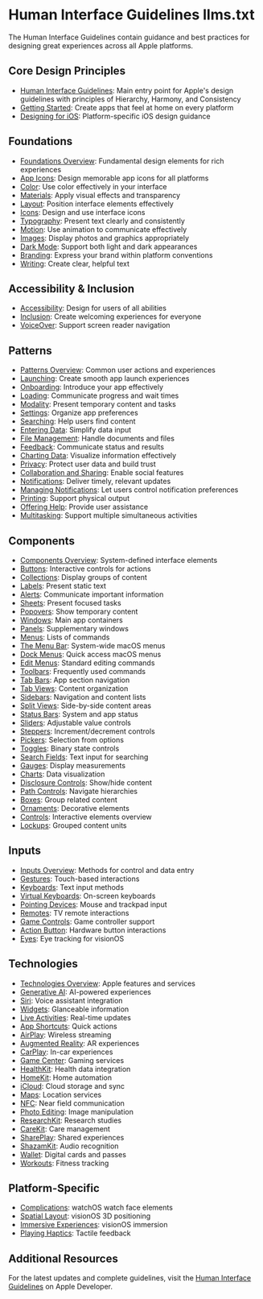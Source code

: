 # Human Interface Guidelines llms.txt

The Human Interface Guidelines contain guidance and best practices for designing great experiences across all Apple platforms.

## Core Design Principles

- [Human Interface Guidelines](https://developer.apple.com/design/human-interface-guidelines): Main entry point for Apple's design guidelines with principles of Hierarchy, Harmony, and Consistency
- [Getting Started](https://developer.apple.com/design/human-interface-guidelines/getting-started): Create apps that feel at home on every platform
- [Designing for iOS](https://developer.apple.com/design/human-interface-guidelines/designing-for-ios): Platform-specific iOS design guidance

## Foundations

- [Foundations Overview](https://developer.apple.com/design/human-interface-guidelines/foundations): Fundamental design elements for rich experiences
- [App Icons](https://developer.apple.com/design/human-interface-guidelines/app-icons): Design memorable app icons for all platforms
- [Color](https://developer.apple.com/design/human-interface-guidelines/color): Use color effectively in your interface
- [Materials](https://developer.apple.com/design/human-interface-guidelines/materials): Apply visual effects and transparency
- [Layout](https://developer.apple.com/design/human-interface-guidelines/layout): Position interface elements effectively
- [Icons](https://developer.apple.com/design/human-interface-guidelines/icons): Design and use interface icons
- [Typography](https://developer.apple.com/design/human-interface-guidelines/typography): Present text clearly and consistently
- [Motion](https://developer.apple.com/design/human-interface-guidelines/motion): Use animation to communicate effectively
- [Images](https://developer.apple.com/design/human-interface-guidelines/images): Display photos and graphics appropriately
- [Dark Mode](https://developer.apple.com/design/human-interface-guidelines/dark-mode): Support both light and dark appearances
- [Branding](https://developer.apple.com/design/human-interface-guidelines/branding): Express your brand within platform conventions
- [Writing](https://developer.apple.com/design/human-interface-guidelines/writing): Create clear, helpful text

## Accessibility & Inclusion

- [Accessibility](https://developer.apple.com/design/human-interface-guidelines/accessibility): Design for users of all abilities
- [Inclusion](https://developer.apple.com/design/human-interface-guidelines/inclusion): Create welcoming experiences for everyone
- [VoiceOver](https://developer.apple.com/design/human-interface-guidelines/voiceover): Support screen reader navigation

## Patterns

- [Patterns Overview](https://developer.apple.com/design/human-interface-guidelines/patterns): Common user actions and experiences
- [Launching](https://developer.apple.com/design/human-interface-guidelines/launching): Create smooth app launch experiences
- [Onboarding](https://developer.apple.com/design/human-interface-guidelines/onboarding): Introduce your app effectively
- [Loading](https://developer.apple.com/design/human-interface-guidelines/loading): Communicate progress and wait times
- [Modality](https://developer.apple.com/design/human-interface-guidelines/modality): Present temporary content and tasks
- [Settings](https://developer.apple.com/design/human-interface-guidelines/settings): Organize app preferences
- [Searching](https://developer.apple.com/design/human-interface-guidelines/searching): Help users find content
- [Entering Data](https://developer.apple.com/design/human-interface-guidelines/entering-data): Simplify data input
- [File Management](https://developer.apple.com/design/human-interface-guidelines/file-management): Handle documents and files
- [Feedback](https://developer.apple.com/design/human-interface-guidelines/feedback): Communicate status and results
- [Charting Data](https://developer.apple.com/design/human-interface-guidelines/charting-data): Visualize information effectively
- [Privacy](https://developer.apple.com/design/human-interface-guidelines/privacy): Protect user data and build trust
- [Collaboration and Sharing](https://developer.apple.com/design/human-interface-guidelines/collaboration-and-sharing): Enable social features
- [Notifications](https://developer.apple.com/design/human-interface-guidelines/notifications): Deliver timely, relevant updates
- [Managing Notifications](https://developer.apple.com/design/human-interface-guidelines/managing-notifications): Let users control notification preferences
- [Printing](https://developer.apple.com/design/human-interface-guidelines/printing): Support physical output
- [Offering Help](https://developer.apple.com/design/human-interface-guidelines/offering-help): Provide user assistance
- [Multitasking](https://developer.apple.com/design/human-interface-guidelines/multitasking): Support multiple simultaneous activities

## Components

- [Components Overview](https://developer.apple.com/design/human-interface-guidelines/components): System-defined interface elements
- [Buttons](https://developer.apple.com/design/human-interface-guidelines/buttons): Interactive controls for actions
- [Collections](https://developer.apple.com/design/human-interface-guidelines/collections): Display groups of content
- [Labels](https://developer.apple.com/design/human-interface-guidelines/labels): Present static text
- [Alerts](https://developer.apple.com/design/human-interface-guidelines/alerts): Communicate important information
- [Sheets](https://developer.apple.com/design/human-interface-guidelines/sheets): Present focused tasks
- [Popovers](https://developer.apple.com/design/human-interface-guidelines/popovers): Show temporary content
- [Windows](https://developer.apple.com/design/human-interface-guidelines/windows): Main app containers
- [Panels](https://developer.apple.com/design/human-interface-guidelines/panels): Supplementary windows
- [Menus](https://developer.apple.com/design/human-interface-guidelines/menus): Lists of commands
- [The Menu Bar](https://developer.apple.com/design/human-interface-guidelines/the-menu-bar): System-wide macOS menus
- [Dock Menus](https://developer.apple.com/design/human-interface-guidelines/dock-menus): Quick access macOS menus
- [Edit Menus](https://developer.apple.com/design/human-interface-guidelines/edit-menus): Standard editing commands
- [Toolbars](https://developer.apple.com/design/human-interface-guidelines/toolbars): Frequently used commands
- [Tab Bars](https://developer.apple.com/design/human-interface-guidelines/tab-bars): App section navigation
- [Tab Views](https://developer.apple.com/design/human-interface-guidelines/tab-views): Content organization
- [Sidebars](https://developer.apple.com/design/human-interface-guidelines/sidebars): Navigation and content lists
- [Split Views](https://developer.apple.com/design/human-interface-guidelines/split-views): Side-by-side content areas
- [Status Bars](https://developer.apple.com/design/human-interface-guidelines/status-bars): System and app status
- [Sliders](https://developer.apple.com/design/human-interface-guidelines/sliders): Adjustable value controls
- [Steppers](https://developer.apple.com/design/human-interface-guidelines/steppers): Increment/decrement controls
- [Pickers](https://developer.apple.com/design/human-interface-guidelines/pickers): Selection from options
- [Toggles](https://developer.apple.com/design/human-interface-guidelines/toggles): Binary state controls
- [Search Fields](https://developer.apple.com/design/human-interface-guidelines/search-fields): Text input for searching
- [Gauges](https://developer.apple.com/design/human-interface-guidelines/gauges): Display measurements
- [Charts](https://developer.apple.com/design/human-interface-guidelines/charts): Data visualization
- [Disclosure Controls](https://developer.apple.com/design/human-interface-guidelines/disclosure-controls): Show/hide content
- [Path Controls](https://developer.apple.com/design/human-interface-guidelines/path-controls): Navigate hierarchies
- [Boxes](https://developer.apple.com/design/human-interface-guidelines/boxes): Group related content
- [Ornaments](https://developer.apple.com/design/human-interface-guidelines/ornaments): Decorative elements
- [Controls](https://developer.apple.com/design/human-interface-guidelines/controls): Interactive elements overview
- [Lockups](https://developer.apple.com/design/human-interface-guidelines/lockups): Grouped content units

## Inputs

- [Inputs Overview](https://developer.apple.com/design/human-interface-guidelines/inputs): Methods for control and data entry
- [Gestures](https://developer.apple.com/design/human-interface-guidelines/gestures): Touch-based interactions
- [Keyboards](https://developer.apple.com/design/human-interface-guidelines/keyboards): Text input methods
- [Virtual Keyboards](https://developer.apple.com/design/human-interface-guidelines/virtual-keyboards): On-screen keyboards
- [Pointing Devices](https://developer.apple.com/design/human-interface-guidelines/pointing-devices): Mouse and trackpad input
- [Remotes](https://developer.apple.com/design/human-interface-guidelines/remotes): TV remote interactions
- [Game Controls](https://developer.apple.com/design/human-interface-guidelines/game-controls): Game controller support
- [Action Button](https://developer.apple.com/design/human-interface-guidelines/action-button): Hardware button interactions
- [Eyes](https://developer.apple.com/design/human-interface-guidelines/eyes): Eye tracking for visionOS

## Technologies

- [Technologies Overview](https://developer.apple.com/design/human-interface-guidelines/technologies): Apple features and services
- [Generative AI](https://developer.apple.com/design/human-interface-guidelines/generative-ai): AI-powered experiences
- [Siri](https://developer.apple.com/design/human-interface-guidelines/siri): Voice assistant integration
- [Widgets](https://developer.apple.com/design/human-interface-guidelines/widgets): Glanceable information
- [Live Activities](https://developer.apple.com/design/human-interface-guidelines/live-activities): Real-time updates
- [App Shortcuts](https://developer.apple.com/design/human-interface-guidelines/app-shortcuts): Quick actions
- [AirPlay](https://developer.apple.com/design/human-interface-guidelines/airplay): Wireless streaming
- [Augmented Reality](https://developer.apple.com/design/human-interface-guidelines/augmented-reality): AR experiences
- [CarPlay](https://developer.apple.com/design/human-interface-guidelines/carplay): In-car experiences
- [Game Center](https://developer.apple.com/design/human-interface-guidelines/game-center): Gaming services
- [HealthKit](https://developer.apple.com/design/human-interface-guidelines/healthkit): Health data integration
- [HomeKit](https://developer.apple.com/design/human-interface-guidelines/homekit): Home automation
- [iCloud](https://developer.apple.com/design/human-interface-guidelines/icloud): Cloud storage and sync
- [Maps](https://developer.apple.com/design/human-interface-guidelines/maps): Location services
- [NFC](https://developer.apple.com/design/human-interface-guidelines/nfc): Near field communication
- [Photo Editing](https://developer.apple.com/design/human-interface-guidelines/photo-editing): Image manipulation
- [ResearchKit](https://developer.apple.com/design/human-interface-guidelines/researchkit): Research studies
- [CareKit](https://developer.apple.com/design/human-interface-guidelines/carekit): Care management
- [SharePlay](https://developer.apple.com/design/human-interface-guidelines/shareplay): Shared experiences
- [ShazamKit](https://developer.apple.com/design/human-interface-guidelines/shazamkit): Audio recognition
- [Wallet](https://developer.apple.com/design/human-interface-guidelines/wallet): Digital cards and passes
- [Workouts](https://developer.apple.com/design/human-interface-guidelines/workouts): Fitness tracking

## Platform-Specific

- [Complications](https://developer.apple.com/design/human-interface-guidelines/complications): watchOS watch face elements
- [Spatial Layout](https://developer.apple.com/design/human-interface-guidelines/spatial-layout): visionOS 3D positioning
- [Immersive Experiences](https://developer.apple.com/design/human-interface-guidelines/immersive-experiences): visionOS immersion
- [Playing Haptics](https://developer.apple.com/design/human-interface-guidelines/playing-haptics): Tactile feedback

## Additional Resources

For the latest updates and complete guidelines, visit the [Human Interface Guidelines](https://developer.apple.com/design/human-interface-guidelines) on Apple Developer.